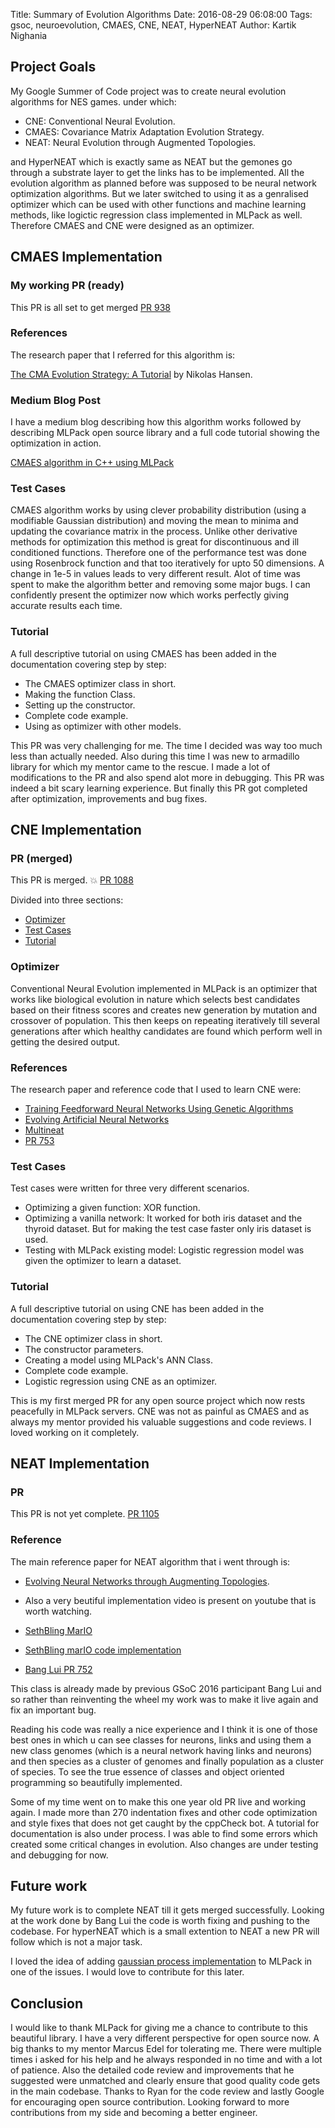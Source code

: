 Title: Summary of Evolution Algorithms
Date: 2016-08-29 06:08:00
Tags: gsoc, neuroevolution, CMAES, CNE, NEAT, HyperNEAT
Author: Kartik Nighania

## Project Goals

My Google Summer of Code project was to create neural evolution algorithms for NES games.
under which:
- CNE: Conventional Neural Evolution.
- CMAES: Covariance Matrix Adaptation Evolution Strategy.
- NEAT: Neural Evolution through Augmented Topologies.

and HyperNEAT which is exactly same as NEAT but the gemones go through a substrate layer to get the links has to be implemented. All the evolution algorithm as planned before was supposed to be neural network optimization algorithms. But we later switched to using it as a genralised optimizer which can be used with other functions and machine learning methods, like logictic regression class implemented in MLPack as well. Therefore CMAES and CNE were designed as an optimizer.



## CMAES Implementation

### My working PR (ready)
This PR is all set to get merged [PR 938](https://github.com/mlpack/mlpack/pull/938)

### References
The research paper that I referred for this algorithm is:

[The CMA Evolution Strategy: A Tutorial](http://www.cmap.polytechnique.fr/~nikolaus.hansen/cmatutorial110628.pdf) by Nikolas Hansen.

### Medium Blog Post
I have a medium blog describing how this algorithm works followed by describing MLPack open source library and a full code tutorial showing the optimization in action. 

[CMAES algorithm in C++ using MLPack](https://medium.com/@kkstrack/cmaes-algorithm-in-c-using-mlpack-1a233af7a1f7)

### Test Cases
CMAES algorithm works by using clever probability distribution (using a modifiable Gaussian distribution) and moving the mean to minima and updating the covariance matrix in the process.
Unlike other derivative methods for optimization this method is great for discontinuous and ill conditioned functions. Therefore one of the performance test was done using Rosenbrock function and that too iteratively for upto 50 dimensions. A change in 1e-5 in values leads to very different result. Alot of time was spent to make the algorithm better and removing some major bugs. I can confidently present the optimizer now which works perfectly giving accurate results each time.

### Tutorial
A full descriptive tutorial on using CMAES has been added in the documentation covering step by step:
- The CMAES optimizer class in short.
- Making the function Class.
- Setting up the constructor.
- Complete code example.
- Using as optimizer with other models.


This PR was very challenging for me. The time I decided was way too much less than actually needed. Also during this time I was new to armadillo library for which my mentor came to the rescue. I made a lot of modifications to the PR and also spend alot more in debugging. This PR was indeed a bit scary learning experience. But finally this PR got completed after optimization, improvements and bug fixes.



## CNE Implementation

### PR (merged)
This PR is merged. :boom: [PR 1088](https://github.com/mlpack/mlpack/pull/1088)

Divided into three sections:
- [Optimizer](https://github.com/mlpack/mlpack/commit/7af5fd18639740e2cf375333d17393dae39f045a)
- [Test Cases](https://github.com/mlpack/mlpack/commit/99ce3b99b1b0adbec1d6d98f75b981e31f6c2c4e)
- [Tutorial](https://github.com/mlpack/mlpack/commit/49ff33b042e638de67d0c028b15562fb55cf5ab1)

### Optimizer
 Conventional Neural Evolution implemented in MLPack is an optimizer that works like biological evolution in nature which selects best candidates based on their fitness scores and creates new generation by mutation and crossover of population. This then keeps on repeating iteratively till several generations after which healthy candidates are found which perform well in getting the desired output. 

### References
The research paper and reference code that I used to learn CNE were:

- [Training Feedforward Neural Networks Using Genetic Algorithms](http://www.ijcai.org/Proceedings/89-1/Papers/122.pdf)
- [Evolving Artificial Neural Networks](http://www.cs.bham.ac.uk/~axk/evoNN.pdf)
- [Multineat](http://multineat.com/index.html)
- [PR 753](https://github.com/mlpack/mlpack/pull/753)

### Test Cases
Test cases were written for three very different scenarios.
- Optimizing a given function: XOR function.
- Optimizing a vanilla network: It worked for both iris dataset and the thyroid dataset. 
  But for making the test case faster only iris dataset is used.
- Testing with MLPack existing model: Logistic regression model was given the optimizer to
  learn a dataset.

### Tutorial
A full descriptive tutorial on using CNE has been added in the documentation covering step by step:
- The CNE optimizer class in short.
- The constructor parameters.
- Creating a model using MLPack's ANN Class.
- Complete code example.
- Logistic regression using CNE as an optimizer.

This is my first merged PR for any open source project which now rests peacefully in MLPack servers. CNE was not as painful as CMAES and as always my mentor provided his valuable suggestions and code reviews. I loved working on it completely.


## NEAT Implementation

### PR
This PR is not yet complete. [PR 1105](https://github.com/mlpack/mlpack/pull/1105)

### Reference
The main reference paper for NEAT algorithm that i went through is:
- [Evolving Neural Networks through Augmenting Topologies](http://nn.cs.utexas.edu/downloads/papers/stanley.ec02.pdf).


- Also a very beutiful implementation video is present on youtube that is worth watching.
- [SethBling MarIO](https://www.youtube.com/watch?v=qv6UVOQ0F44)
- [SethBling marIO code implementation](https://pastebin.com/ZZmSNaHX)
- [Bang Lui PR 752](https://github.com/mlpack/mlpack/pull/752)

This class is already made by previous GSoC 2016 participant Bang Lui and so rather than reinventing the wheel my work was to make it live again and fix an important bug.


 Reading his code was really a nice experience and I think it is one of those best ones in which u can see classes for neurons, links and using them a new class genomes (which is a neural network having links and neurons) and then species as a cluster of genomes and finally population as a cluster of species. To see the true essence of classes and object oriented programming so beautifully implemented.


Some of my time went on to make this one year old PR live and working again. I made more than 270 indentation fixes and other code optimization and style fixes that does not get caught by the cppCheck bot. A tutorial for documentation is also under process. I was able to find some errors which created some critical changes in evolution. Also changes are under testing and debugging for now.


## Future work
My future work is to complete NEAT till it gets merged successfully. Looking at the work done by Bang Lui the code is worth fixing and pushing to the codebase. For hyperNEAT which is a small extention to NEAT a new PR will follow which is not a major task. 


I loved the idea of adding [gaussian process implementation](https://github.com/mlpack/mlpack/issues/851) to MLPack in one of the issues. I would love to contribute for this later.

## Conclusion
I would like to thank MLPack for giving me a chance to contribute to this beautiful library. I have a very different perspective for open source now. A big thanks to my mentor Marcus Edel for tolerating me. There were multiple times i asked for his help and he always responded in no time and with a lot of patience. Also the detailed code review and improvements that he suggested were unmatched and clearly ensure that good quality code gets in the main codebase. Thanks to Ryan for the code review and lastly Google for encouraging open source contribution. Looking forward to more contributions from my side and becoming a better engineer.

